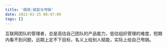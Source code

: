 ```yaml
---
title: '偶感:赋能与甩锅'
date: 2022-01-25 00:47:09
tags: []
---
```


互联网团队的管理者，总是高估自己团队的产品能力，低估组织管理的难度，短期内看不到问题，远期上定不下目标，名义上给别人赋能，实际上给自己甩锅。
